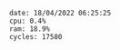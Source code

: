 

                date: 18/04/2022 06:25:25
                cpu: 0.4%
                ram: 18.9%
                cycles: 17580

                         